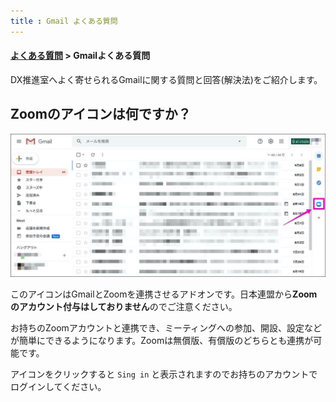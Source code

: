 ```yaml
---
title : Gmail よくある質問
---
```


#### [よくある質問](../index.md) > Gmailよくある質問

DX推進室へよく寄せられるGmailに関する質問と回答(解決法)をご紹介します。

## Zoomのアイコンは何ですか？
![](img/01.jpg)

このアイコンはGmailとZoomを連携させるアドオンです。日本連盟から**Zoomのアカウント付与はしておりません**のでご注意ください。

お持ちのZoomアカウントと連携でき、ミーティングへの参加、開設、設定などが簡単にできるようになります。Zoomは無償版、有償版のどちらとも連携が可能です。

アイコンをクリックすると `Sing in` と表示されますのでお持ちのアカウントでログインしてください。